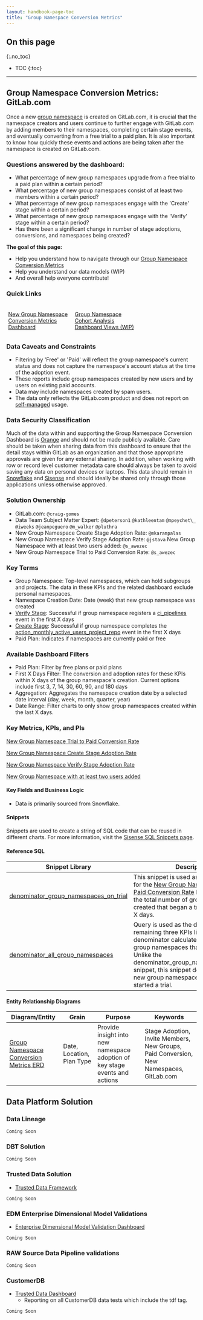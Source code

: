 ```yaml
---
layout: handbook-page-toc
title: "Group Namespace Conversion Metrics"
---
```


## On this page
{:.no_toc}

- TOC
{:toc}

---

## Group Namespace Conversion Metrics: GitLab.com

Once a new [group namespace](https://docs.gitlab.com/ee/user/group/index.html#namespaces) is created on GitLab.com, it is crucial that the namespace creators and users continue to further engage with GitLab.com by adding members to their namespaces, completing certain stage events, and eventually converting from a free trial to a paid plan. It is also important to know how quickly these events and actions are being taken after the namespace is created on GitLab.com.

### Questions answered by the dashboard:
* What percentage of new group namespaces upgrade from a free trial to a paid plan within a certain period?
* What percentage of new group namespaces consist of at least two members within a certain period?
* What percentage of new group namespaces engage with the 'Create' stage within a certain period?
* What percentage of new group namespaces engage with the 'Verify' stage within a certain period?
* Has there been a significant change in number of stage adoptions, conversions, and namespaces being created?


**The goal of this page:**
  * Help you understand how to navigate through our [Group Namespace Conversion Metrics](https://app.periscopedata.com/app/gitlab/761347/Group-Namespace-Conversion-Metrics)
  * Help you understand our data models (WIP)
  * And overall help everyone contribute!

### Quick Links
<div class="flex-row" markdown="0" style="height:80px">
  <a href="https://app.periscopedata.com/app/gitlab/761347/Group-Namespace-Conversion-Metrics" class="btn btn-purple" style="width:33%;height:100%;margin:5px;float:left;display:flex;justify-content:center;align-items:center;">New Group Namespace Conversion Metrics Dashboard</a>


  <a href="https://app.periscopedata.com/app/gitlab/769464/Group-Namespace-Conversion-Metrics---Additional-Views" class="btn btn-purple" style="width:33%;height:100%;margin:5px;float:left;display:flex;justify-content:center;align-items:center;">Group Namespace Cohort Analysis Dashboard Views (WIP)</a>
</div>


### Data Caveats and Constraints
- Filtering by 'Free' or 'Paid' will reflect the group namespace's current status and does not capture the namespace's account status at the time of the adoption event.
- These reports include group namespaces created by new users and by users on existing paid accounts.
- Data may include namespaces created by spam users.
- The data only reflects the GitLab.com product and does not report on [self-managed](/features/) usage.

### Data Security Classification
Much of the data within and supporting the Group Namespace Conversion Dashboard is [Orange](/handbook/security/data-classification-standard.html#orange) and should not be made publicly available. Care should be taken when sharing data from this dashboard to ensure that the detail stays within GitLab as an organization and that those appropriate approvals are given for any external sharing. In addition, when working with row or record level customer metadata care should always be taken to avoid saving any data on personal devices or laptops. This data should remain in [Snowflake](/handbook/business-technology/data-team/platform/#data-warehouse) and [Sisense](/handbook/business-technology/data-team/platform/sisensecdt/) and should ideally be shared only through those applications unless otherwise approved.


### Solution Ownership

- GitLab.com: `@craig-gomes`
- Data Team Subject Matter Expert: `@dpeterson1` `@kathleentam` `@mpeychet\_` `@iweeks` `@jeanpeguero` `@m_walker` `@pluthra`
- New Group Namespace Create Stage Adoption Rate: `@mkarampalas`
- New Group Namespace Verify Stage Adoption Rate: `@jstava`
  New Group Namespace with at least two users added: `@s_awezec`
- New Group Namespace Trial to Paid Conversion Rate: `@s_awezec`

### Key Terms

- Group Namespace: Top-level namespaces, which can hold subgroups and projects. The data in these KPIs and the related dashboard exclude personal namespaces.
- Namespace Creation Date: Date (week) that new group namespace was created
- [Verify Stage](https://about.gitlab.com/handbook/customer-success/csm/stage-adoption/#verify): Successful if group namespace registers a [ci_pipelines](https://about.gitlab.com/handbook/marketing/brand-and-product-marketing/product-and-solution-marketing/usecase-gtm/ci/#continuous-integration) event in the first X days
- [Create Stage](https://about.gitlab.com/handbook/customer-success/csm/stage-adoption/#create):  Successful if group namespace completes the [action_monthly_active_users_project_repo](https://about.gitlab.com/handbook/product/performance-indicators/) event in the first X days
- Paid Plan: Indicates if namespaces are currently paid or free

### Available Dashboard Filters

- Paid Plan: Filter by free plans or paid plans
- First X Days Filter: The conversion and adoption rates for these KPIs within X days of the group namespace's creation. Current options include first 3, 7, 14, 30, 60, 90, and 180 days
- Aggregation: Aggregates the namespace creation date by a selected date interval (day, week, month, quarter, year)
- Date Range: Filter charts to only show group namespaces created within the last X days.

### Key Metrics, KPIs, and PIs

[New Group Namespace Trial to Paid Conversion Rate](https://about.gitlab.com/handbook/product/performance-indicators/#new-group-namespace-trial-to-paid-conversion-rate)

[New Group Namespace Create Stage Adoption Rate](https://about.gitlab.com/handbook/product/performance-indicators/#new-group-namespace-create-stage-adoption-rate)

[New Group Namespace Verify Stage Adoption Rate](https://about.gitlab.com/handbook/product/performance-indicators/#new-group-namespace-verify-stage-adoption-rate)

[New Group Namespace with at least two users added](https://about.gitlab.com/handbook/product/performance-indicators/#new-group-namespace-with-at-least-two-users-added)

#### Key Fields and Business Logic

- Data is primarily sourced from Snowflake.


#### Snippets

Snippets are used to create a string of SQL code that can be reused in different charts. For more information, visit the [Sisense SQL Snippets page](https://dtdocs.sisense.com/article/snippets).



#### Reference SQL

| Snippet Library                                                                                                            | Description |
| -------------------------------------------------------------------------------------------------------------------------- | -------- |
| [denominator_group_namespaces_on_trial](https://app.periscopedata.com/app/gitlab/snippet/denominator_group_namespaces_on_trial/55999de853174118a7426ed3d3b6fca6/edit)                                                                                           | This snippet is used as the denominator for the [New Group Namespace Trial to Paid Conversion Rate](https://about.gitlab.com/handbook/product/performance-indicators/#new-group-namespace-trial-to-paid-conversion-rate) KPI and calculates the total number of group namespaces created that began a trial within the first X days. |
| [denominator_all_group_namespaces](https://app.periscopedata.com/app/gitlab/snippet/Denominator_All_Group_Namespaces/554e6f29fe17450b92f143296f11bde4/edit) | Query is used as the denominator for the remaining three KPIs listed above. The denominator calculates the number of group namespaces that were created. Unlike the denominator_group_namespaces_on_trial snippet, this snippet does not exclude new group namespaces that haven't started a trial. |


#### Entity Relationship Diagrams

| Diagram/Entity                                                                                              | Grain | Purpose | Keywords |
| ------------------------------------------------------------------------------------------------------------| ----- | ------- | -------- |
| [Group Namespace Conversion Metrics ERD](https://app.lucidchart.com/invitations/accept/f332be8a-e48e-4cfa-be9c-e78b59a714c8) | Date, Location, Plan Type | Provide insight into new namespace adoption of key stage events and actions | Stage Adoption, Invite Members, New Groups, Paid Conversion, New Namespaces, GitLab.com |

## Data Platform Solution

### Data Lineage

`Coming Soon`

### DBT Solution

`Coming Soon`

### Trusted Data Solution

* [Trusted Data Framework](https://about.gitlab.com/handbook/business-technology/data-team/platform/#tdf)

`Coming Soon`

### EDM Enterprise Dimensional Model Validations

* [Enterprise Dimensional Model Validation Dashboard](https://app.periscopedata.com/app/gitlab/760445/Enterprise-Dimensional-Model-Validation-Dashboard)

`Coming Soon`

### RAW Source Data Pipeline validations

`Coming Soon`

### CustomerDB

* [Trusted Data Dashboard](https://app.periscopedata.com/app/gitlab/751315/CustomerDB-Trusted-Data-Dashboard)
    * Reporting on all CustomerDB data tests which include the tdf tag.

`Coming Soon`

